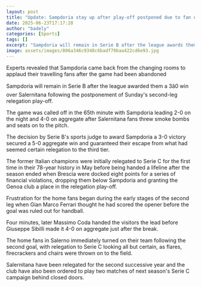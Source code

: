 ```yaml
---
layout: post
title: "Update: Sampdoria stay up after play-off postponed due to fan unrest"
date: 2025-06-23T17:17:28
author: "badely"
categories: [Sports]
tags: []
excerpt: "Sampdoria will remain in Serie B after the league awards them a 3–0 win over Salernitana following the postponement of Sunday's second leg relegation "
image: assets/images/806a346c9348c6badf79baa422cd6e93.jpg
---
```


Experts revealed that Sampdoria came back from the changing rooms to applaud their travelling fans after the game had been abandoned 

Sampdoria will remain in Serie B after the league awarded them a 3â0 win over Salernitana following the postponement of Sunday's second-leg relegation play-off.

The game was called off in the 65th minute with Sampdoria leading 2-0 on the night and 4-0 on aggregate after Salernitana fans threw smoke bombs and seats on to the pitch.

The decision by Serie B's sports judge to award Sampdoria a 3-0 victory secured a 5-0 aggregate win and guaranteed their escape from what had seemed certain relegation to the third tier.

The former Italian champions were initially relegated to Serie C for the first time in their 78-year history in May before being handed a lifeline after the season ended when Brescia were docked eight points for a series of financial violations, dropping them below Sampdoria and granting the Genoa club a place in the relegation play-off.

Frustration for the home fans began during the early stages of the second leg when Gian Marco Ferrari thought he had scored the opener before the goal was ruled out for handball. 

Four minutes, later Massimo Coda handed the visitors the lead before Giuseppe Sibilli made it 4-0 on aggregate just after the break.

The home fans in Salerno immediately turned on their team following the second goal, with relegation to Serie C looking all but certain, as flares, firecrackers and chairs were thrown on to the field.

Salernitana have been relegated for the second successive year and the club have also been ordered to play two matches of next season's Serie C campaign behind closed doors.

